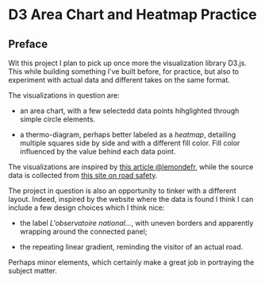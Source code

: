 # D3 Area Chart and Heatmap Practice

<!-- Link to the work-in-progress pen right [here](). -->

## Preface

Wit this project I plan to pick up once more the visualization library D3.js. This while building something I've built before, for practice, but also to experiment with actual data and different takes on the same format.

The visualizations in question are:

- an area chart, with a few selectedd data points hihglighted through simple circle elements.

- a thermo-diagram, perhaps better labeled as a _heatmap_, detailing multiple squares side by side and with a different fill color. Fill color influenced by the value behind each data point.

The visualizations are inspired by [this article @lemondefr](https://www.lemonde.fr/les-decodeurs/article/2018/10/20/pourquoi-les-chiffres-mensuels-de-la-mortalite-routiere-doivent-etre-pris-avec-precaution_5372270_4355770.html), while the source data is collected from [this site on road safety](http://www.securite-routiere.gouv.fr/la-securite-routiere/l-observatoire-national-interministeriel-de-la-securite-routiere/series-statistiques).

The project in question is also an opportunity to tinker with a different layout. Indeed, inspired by the website where the data is found I think I can include a few design choices which I think nice:

- the label _L'observatoire national..._, with uneven borders and apparently wrapping around the connected panel;

- the repeating linear gradient, reminding the visitor of an actual road.

Perhaps minor elements, which certainly make a great job in portraying the subject matter.
